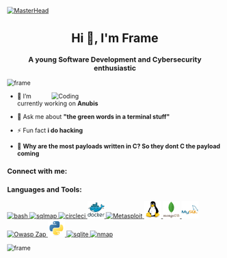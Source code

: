 [![MasterHead](https://camo.githubusercontent.com/ba9f3bd30647e352a3f5e1e45eb45c6ec7bad6155cd16aaedf4a426738da0ca5/68747470733a2f2f696e646f616e616c79746963612e636f6d2f7374617469632f696d616765732f62616e6e6572722e676966)](https://rishavchanda.io)
<h1 align="center">Hi 👋, I'm Frame</h1>
<h3 align="center">A young Software Development and Cybersecurity enthusiastic</h3>

<p align="left"> <img src="https://komarev.com/ghpvc/?username=frame&label=Profile%20views&color=0e75b6&style=flat" alt="frame" /> </p>
<img align="right" alt="Coding" width="400" src="https://cdn.dribbble.com/users/330915/screenshots/3587000/10_coding_dribbble.gif">

- 🔭 I’m currently working on **Anubis**

- 💬 Ask me about **"the green words in a terminal stuff"**

- ⚡ Fun fact **i do hacking**

- 🌇 **Why are the most payloads written in C? So they dont C the payload coming**

<h3 align="left">Connect with me:</h3>
<p align="left">
</p>

<h3 align="left">Languages and Tools:</h3>
<p align="left"> <a href="https://www.gnu.org/software/bash/" target="_blank" rel="noreferrer"> <img src="https://www.vectorlogo.zone/logos/gnu_bash/gnu_bash-icon.svg" alt="bash" width="40" height="40"/> </a> <a href="https://sqlmap.org" target="_blank" rel="noreferrer"> <img src="https://www.kali.org/tools/sqlmap/images/sqlmap-logo.svg" alt="sqlmap" width="40" height="40"/>
 </a> <a href="https://circleci.com" target="_blank" rel="noreferrer"> <img src="https://www.vectorlogo.zone/logos/circleci/circleci-icon.svg" alt="circleci" width="40" height="40"/> </a> <a href="https://www.docker.com/" target="_blank" rel="noreferrer"> <img src="https://raw.githubusercontent.com/devicons/devicon/master/icons/docker/docker-original-wordmark.svg" alt="docker" width="40" height="40"/> </a> <a href="https://metasploit.com" target="_blank" rel="noreferrer"> <img src="https://ludovic-cyber-sec.web.app/static/d1a95d65ad0d03eeb52c7277b829cff6/b95f4/hero.png" alt="Metasploit" width="40" height="40"/> </a> <a href="https://www.linux.org/" target="_blank" rel="noreferrer"> <img src="https://raw.githubusercontent.com/devicons/devicon/master/icons/linux/linux-original.svg" alt="linux" width="40" height="40"/> </a> <a href="https://www.mongodb.com/" target="_blank" rel="noreferrer"> <img src="https://raw.githubusercontent.com/devicons/devicon/master/icons/mongodb/mongodb-original-wordmark.svg" alt="mongodb" width="40" height="40"/> </a> <a href="https://www.mysql.com/" target="_blank" rel="noreferrer"> <img src="https://raw.githubusercontent.com/devicons/devicon/master/icons/mysql/mysql-original-wordmark.svg" alt="mysql" width="40" height="40"/> </a> <a href="https://www.zaproxy.org" target="_blank" rel="noreferrer"> <img src="https://gitlab.com/uploads/-/system/project/avatar/11904434/kali-zaproxy.png" alt="Owasp Zap" width="40" height="40"/> </a> <a href="https://www.python.org" target="_blank" rel="noreferrer"> <img src="https://raw.githubusercontent.com/devicons/devicon/master/icons/python/python-original.svg" alt="python" width="40" height="40"/> </a> <a href="https://www.sqlite.org/" target="_blank" rel="noreferrer"> <img src="https://www.vectorlogo.zone/logos/sqlite/sqlite-icon.svg" alt="sqlite" width="40" height="40"/> </a> <a href="https://nmap.org" target="_blank" rel="noreferrer"> <img src="https://nmap.org/images/nmap-logo-256x256.png" alt="nmap" width="40" height="40"/> </a> </p>

<!--p><img align="left" src="https://github-readme-stats.vercel.app/api/top-langs?username=FrameRoot&show_icons=true&locale=en&layout=compact" alt="frame" /></p-->

<!--p>&nbsp;<img align="center" src="https://github-readme-stats.vercel.app/api?username=FrameRoot&show_icons=true&locale=en" alt="frame" /></p-->

<p><img align="center" src="https://github-readme-streak-stats.herokuapp.com/?user=FrameRoot&" alt="frame" /></p>
